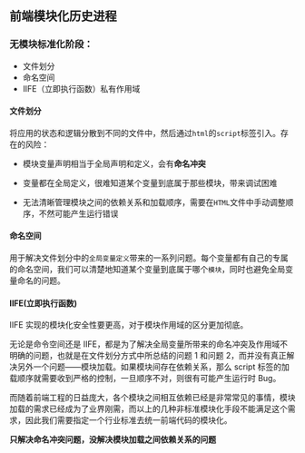 ## 前端模块化历史进程

### 无模块标准化阶段：

- 文件划分
- 命名空间
- IIFE（立即执行函数）私有作用域

#### 文件划分

将应用的状态和逻辑分散到不同的文件中，然后通过`html`的`script`标签引入。存在的风险：

- 模块变量声明相当于全局声明和定义，会有**命名冲突**
- 变量都在全局定义，很难知道某个变量到底属于那些模块，带来调试困难

- 无法清晰管理模块之间的依赖关系和加载顺序，需要在`HTML`文件中手动调整顺序，不然可能产生运行错误

#### 命名空间

用于解决文件划分中的`全局变量定义`带来的一系列问题。每个变量都有自己的专属的命名空间，我们可以清楚地知道某个变量到底属于哪个`模块`，同时也避免全局变量命名的问题。

#### IIFE(立即执行函数)

IIFE 实现的模块化安全性要更高，对于模块作用域的区分更加彻底。

无论是命令空间还是 IIFE，都是为了解决全局变量所带来的命名冲突及作用域不明确的问题，也就是在文件划分方式中所总结的问题 1 和问题 2，而并没有真正解决另外一个问题——模块加载。如果模块间存在依赖关系，那么 script 标签的加载顺序就需要收到严格的控制，一旦顺序不对，则很有可能产生运行时 Bug。

而随着前端工程的日益庞大，各个模块之间相互依赖已经是非常常见的事情，模块加载的需求已经成为了业界刚需，而以上的几种非标准模块化手段不能满足这个需求，因此我们需要指定一个行业标准去统一前端代码的模块化。

**只解决命名冲突问题，没解决模块加载之间依赖关系的问题**
